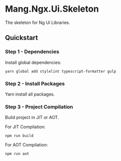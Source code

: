 # Mang.Ngx.Ui.Skeleton
The skeleton for Ng Ui Libraries.

## Quickstart

### Step 1 - Dependencies
Install global dependencies:

```
yarn global add stylelint typescript-formatter gulp
```

### Step 2 - Install Packages
Yarn install all packages.

### Step 3 - Project Compilation
Build project in JIT or AOT.

For JIT Compilation:
``` 
npm run build 
```

For AOT Compilation:
```
npm run aot
```